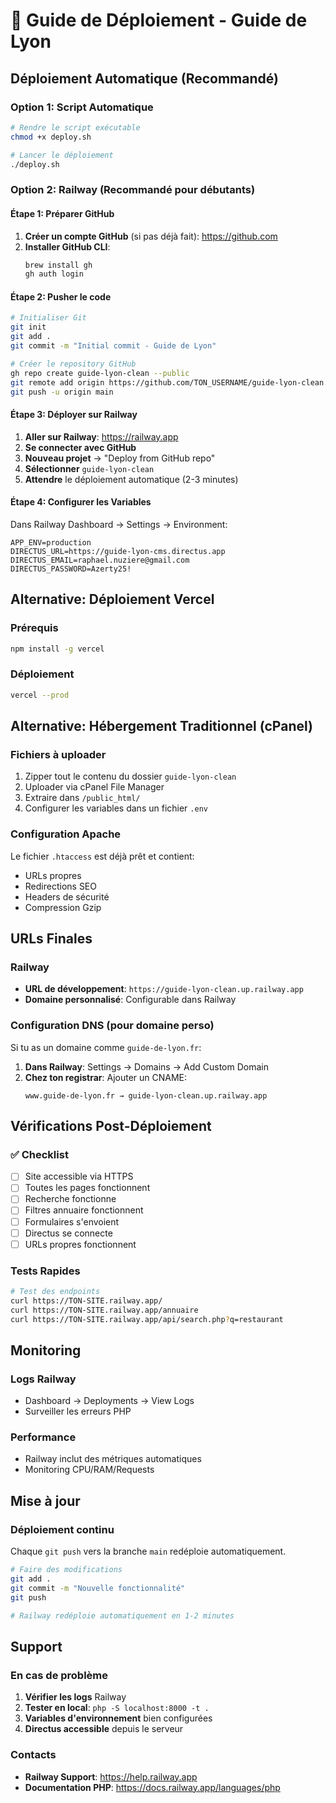# 🚀 Guide de Déploiement - Guide de Lyon

## Déploiement Automatique (Recommandé)

### Option 1: Script Automatique
```bash
# Rendre le script exécutable
chmod +x deploy.sh

# Lancer le déploiement
./deploy.sh
```

### Option 2: Railway (Recommandé pour débutants)

#### Étape 1: Préparer GitHub
1. **Créer un compte GitHub** (si pas déjà fait): https://github.com
2. **Installer GitHub CLI**:
   ```bash
   brew install gh
   gh auth login
   ```

#### Étape 2: Pusher le code
```bash
# Initialiser Git
git init
git add .
git commit -m "Initial commit - Guide de Lyon"

# Créer le repository GitHub
gh repo create guide-lyon-clean --public
git remote add origin https://github.com/TON_USERNAME/guide-lyon-clean.git
git push -u origin main
```

#### Étape 3: Déployer sur Railway
1. **Aller sur Railway**: https://railway.app
2. **Se connecter avec GitHub**
3. **Nouveau projet** → "Deploy from GitHub repo"
4. **Sélectionner** `guide-lyon-clean`
5. **Attendre** le déploiement automatique (2-3 minutes)

#### Étape 4: Configurer les Variables
Dans Railway Dashboard → Settings → Environment:
```
APP_ENV=production
DIRECTUS_URL=https://guide-lyon-cms.directus.app
DIRECTUS_EMAIL=raphael.nuziere@gmail.com
DIRECTUS_PASSWORD=Azerty25!
```

## Alternative: Déploiement Vercel

### Prérequis
```bash
npm install -g vercel
```

### Déploiement
```bash
vercel --prod
```

## Alternative: Hébergement Traditionnel (cPanel)

### Fichiers à uploader
1. Zipper tout le contenu du dossier `guide-lyon-clean`
2. Uploader via cPanel File Manager
3. Extraire dans `/public_html/`
4. Configurer les variables dans un fichier `.env`

### Configuration Apache
Le fichier `.htaccess` est déjà prêt et contient:
- URLs propres
- Redirections SEO
- Headers de sécurité
- Compression Gzip

## URLs Finales

### Railway
- **URL de développement**: `https://guide-lyon-clean.up.railway.app`
- **Domaine personnalisé**: Configurable dans Railway

### Configuration DNS (pour domaine perso)
Si tu as un domaine comme `guide-de-lyon.fr`:

1. **Dans Railway**: Settings → Domains → Add Custom Domain
2. **Chez ton registrar**: Ajouter un CNAME:
   ```
   www.guide-de-lyon.fr → guide-lyon-clean.up.railway.app
   ```

## Vérifications Post-Déploiement

### ✅ Checklist
- [ ] Site accessible via HTTPS
- [ ] Toutes les pages fonctionnent
- [ ] Recherche fonctionne
- [ ] Filtres annuaire fonctionnent
- [ ] Formulaires s'envoient
- [ ] Directus se connecte
- [ ] URLs propres fonctionnent

### Tests Rapides
```bash
# Test des endpoints
curl https://TON-SITE.railway.app/
curl https://TON-SITE.railway.app/annuaire
curl https://TON-SITE.railway.app/api/search.php?q=restaurant
```

## Monitoring

### Logs Railway
- Dashboard → Deployments → View Logs
- Surveiller les erreurs PHP

### Performance
- Railway inclut des métriques automatiques
- Monitoring CPU/RAM/Requests

## Mise à jour

### Déploiement continu
Chaque `git push` vers la branche `main` redéploie automatiquement.

```bash
# Faire des modifications
git add .
git commit -m "Nouvelle fonctionnalité"
git push

# Railway redéploie automatiquement en 1-2 minutes
```

## Support

### En cas de problème
1. **Vérifier les logs** Railway
2. **Tester en local**: `php -S localhost:8000 -t .`
3. **Variables d'environnement** bien configurées
4. **Directus accessible** depuis le serveur

### Contacts
- **Railway Support**: https://help.railway.app
- **Documentation PHP**: https://docs.railway.app/languages/php